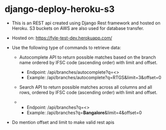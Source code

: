 # django-deploy-heroku-s3

- This is an REST api created using Django Rest framework and hosted on Heroku. S3 buckets on AWS are also used for database transfer.
- Hosted on: https://fyle-test-dev.herokuapp.com/
- Use the following type of commands to retrieve data:

  - Autocomplete API to return possible matches based on the branch name ordered by IFSC code (ascending order) with limit and offset.
    - Endpoint: /api/branches/autocomplete?q=<>
    - Example: /api/branches/autocomplete?q=RTGS&limit=3&offset=0
      
  -  Search API to return possible matches across all columns and all rows, ordered by IFSC code (ascending order) with limit and offset.
  - 
    - Endpoint: /api/branches?q=<>
    - Example: /api/branches?q=**Bangalore**&limit=4&offset=0
 
 - Do mention offset and limit to make valid rest apis
